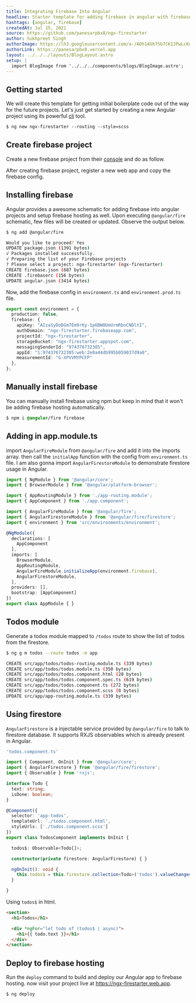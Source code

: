 ```yaml
---
title: Integrating Firebase Into Angular
headline: Starter template for adding firebase in angular with firebase hosting
hashtags: [angular, firebase]
createdAt: Jul 15, 2021
source: https://github.com/panesarpbx8/ngx-firestarter
author: Sukhpreet Singh
authorImage: https://lh3.googleusercontent.com/a-/AOh14Gh75b7CK1JPwLcKqE8a-zJjwaEVGUreGuWl2nYZbw=s96-c
authorLink: https://panesarpbx8.vercel.app
layout: ../../../layouts/BlogLayout.astro
setup: |
  import BlogImage from '../../../components/blogs/BlogImage.astro';
---
```


## Getting started

We will create this template for getting initial boilerplate code out of the way for the future projects. Let's just get started by creating a new Angular project using its powerful [cli](https://angular.io/cli) tool.

```css
$ ng new ngx-firestarter --routing --style=scss
```

## Create firebase project

Create a new firebase project from their [console](https://console.firebase.google.com) and do as follow.

<BlogImage src="img/firebase.gif" alt="Creating firebase project" title={frontmatter.title} />

After creating firebase project, register a new web app and copy the firebase config.

<BlogImage src="img/webapp.gif" alt="Creating new web app" title={frontmatter.title} />

## Installing firebase

Angular provides a awesome schematic for adding firebase into angular projects and setup firebase hosting as well. Upon executing `@angular/fire` schematic, few files will be created or updated. Observe the output below.	

```bash
$ ng add @angular/fire

Would you like to proceed? Yes
UPDATE package.json (1391 bytes)
√ Packages installed successfully.
√ Preparing the list of your Firebase projects
? Please select a project: ngx-firestarter (ngx-firestarter)
CREATE firebase.json (687 bytes)
CREATE .firebaserc (156 bytes)
UPDATE angular.json (3414 bytes)
```

Now, add the firebase config in `environment.ts` and `environment.prod.ts` file.

```ts
export const environment = {
  production: false,
  firebase: {
    apiKey: "AIzaSyDoDGm7Em9rKy-1p6BW0UmUrmRbnCNDltI",
    authDomain: "ngx-firestarter.firebaseapp.com",
    projectId: "ngx-firestarter",
    storageBucket: "ngx-firestarter.appspot.com",
    messagingSenderId: "974376732385",
    appId: "1:974376732385:web:2e0a44db995b059037d9a0",
    measurementId: "G-XPVVMYPCFP"
  },
};
```

## Manually install firebase

You can manually install firebase using npm but keep in mind that it won't be adding firebase hosting automatically.

```css
$ npm i @angular/fire firebase
```

## Adding in app.module.ts

import `AngularFireModule` from `@angular/fire` and add it into the imports array. then call the `initialApp` function with the config from `environment.ts` file. I am also gonna import `AngularFirestoreModule` to demonstrate firestore usage in Angular.

```ts
import { NgModule } from '@angular/core';
import { BrowserModule } from '@angular/platform-browser';

import { AppRoutingModule } from './app-routing.module';
import { AppComponent } from './app.component';

import { AngularFireModule } from '@angular/fire';
import { AngularFirestoreModule } from '@angular/fire/firestore';
import { environment } from 'src/environments/environment';

@NgModule({
  declarations: [
    AppComponent
  ],
  imports: [
    BrowserModule,
    AppRoutingModule,
    AngularFireModule.initializeApp(environment.firebase),
    AngularFirestoreModule,
  ],
  providers: [],
  bootstrap: [AppComponent]
})
export class AppModule { }
```

## Todos module

Generate a todos module mapped to `/todos` route to show the list of todos from the firestore.

```bash
$ ng g m todos --route todos -m app

CREATE src/app/todos/todos-routing.module.ts (339 bytes)
CREATE src/app/todos/todos.module.ts (350 bytes)
CREATE src/app/todos/todos.component.html (20 bytes)
CREATE src/app/todos/todos.component.spec.ts (619 bytes)
CREATE src/app/todos/todos.component.ts (272 bytes)
CREATE src/app/todos/todos.component.scss (0 bytes)
UPDATE src/app/app-routing.module.ts (339 bytes)
```

## Using firestore

`AngularFirestore` is a injectable service provided by `@angular/fire` to talk to firestore database. It supports RXJS observables which is already present in Angular.

```ts
'todos.component.ts'

import { Component, OnInit } from '@angular/core';
import { AngularFirestore } from '@angular/fire/firestore';
import { Observable } from 'rxjs';

interface Todo {
  text: string;
  isDone: boolean;  
}

@Component({
  selector: 'app-todos',
  templateUrl: './todos.component.html',
  styleUrls: ['./todos.component.scss']
})
export class TodosComponent implements OnInit {

  todos$: Observable<Todo[]>;

  constructor(private firestore: AngularFirestore) { }

  ngOnInit(): void {
    this.todos$ = this.firestore.collection<Todo>('todos').valueChanges();
  }

}
```

Using `todos$` in html.

```html
<section>
  <h1>Todos</h1>

  <div *ngFor="let todo of (todos$ | async)">
    <h1>{{ todo.text }}</h1>
  </div>
</section>
```

## Deploy to firebase hosting

Run the `deploy` command to build and deploy our Angular app to firebase hosting. now visit your project live at https://ngx-firestarter.web.app.

```css
$ ng deploy
```

